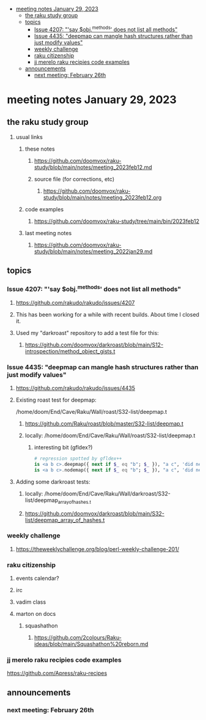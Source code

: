 - [meeting notes January 29, 2023](#org08749b6)
  - [the raku study group](#org4edcc0f)
  - [topics](#orgc42fb4d)
    - [Issue 4207: "'say $obj.<sup>methods</sup>' does not list all methods"](#org8f55bc0)
    - [Issue 4435: "deepmap can mangle hash structures rather than just modify values"](#org9e25f26)
    - [weekly challenge](#orga97b66d)
    - [raku citizenship](#orgda2a7c2)
    - [jj merelo raku recipies code examples](#org5bd81f1)
  - [announcements](#org300ccf7)
    - [next meeting: February 26th](#org380750f)


<a id="org08749b6"></a>

# meeting notes January 29, 2023


<a id="org4edcc0f"></a>

## the raku study group

1.  usual links

    1.  these notes
    
        1.  <https://github.com/doomvox/raku-study/blob/main/notes/meeting_2023feb12.md>
        
        2.  source file (for corrections, etc)
        
            1.  <https://github.com/doomvox/raku-study/blob/main/notes/meeting_2023feb12.org>
    
    2.  code examples
    
        1.  <https://github.com/doomvox/raku-study/tree/main/bin/2023feb12>
    
    3.  last meeting notes
    
        1.  <https://github.com/doomvox/raku-study/blob/main/notes/meeting_2022jan29.md>


<a id="orgc42fb4d"></a>

## topics


<a id="org8f55bc0"></a>

### Issue 4207: "'say $obj.<sup>methods</sup>' does not list all methods"

1.  <https://github.com/rakudo/rakudo/issues/4207>

2.  This has been working for a while with recent builds.  About time I closed it.

3.  Used my "darkroast" repository to add a test file for this:

    1.  <https://github.com/doomvox/darkroast/blob/main/S12-introspection/method_object_gists.t>


<a id="org9e25f26"></a>

### Issue 4435: "deepmap can mangle hash structures rather than just modify values"

1.  <https://github.com/rakudo/rakudo/issues/4435>

2.  Existing roast test for deepmap:

    /home/doom/End/Cave/Raku/Wall/roast/S32-list/deepmap.t
    
    1.  <https://github.com/Raku/roast/blob/master/S32-list/deepmap.t>
    
    2.  locally: /home/doom/End/Cave/Raku/Wall/roast/S32-list/deepmap.t
    
        1.  interesting bit (gfldex?)
        
            ```raku
            # regression spotted by gfldex++
            is <a b c>.deepmap({ next if $_ eq "b"; $_ }), "a c", 'did next work';
            is <a b c>.nodemap({ next if $_ eq "b"; $_ }), "a c", 'did next work';
            ```

3.  Adding some darkroast tests:

    1.  locally: /home/doom/End/Cave/Raku/Wall/darkroast/S32-list/deepmap<sub>array</sub><sub>of</sub><sub>hashes.t</sub>
    
    2.  <https://github.com/doomvox/darkroast/blob/main/S32-list/deepmap_array_of_hashes.t>


<a id="orga97b66d"></a>

### weekly challenge

1.  <https://theweeklychallenge.org/blog/perl-weekly-challenge-201/>


<a id="orgda2a7c2"></a>

### raku citizenship

1.  events calendar?

2.  irc

3.  vadim class

4.  marton on docs

    1.  squashathon
    
        1.  <https://github.com/2colours/Raku-ideas/blob/main/Squashathon%20reborn.md>


<a id="org5bd81f1"></a>

### jj merelo raku recipies code examples

<https://github.com/Apress/raku-recipes>


<a id="org300ccf7"></a>

## announcements


<a id="org380750f"></a>

### next meeting: February 26th
